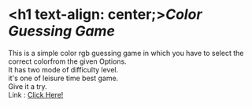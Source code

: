 # <h1 text-align: center;>**_Color Guessing Game_**</h1>
This is a simple color rgb guessing game in which you have to select the correct colorfrom the given Options.
<br>
It has two mode of difficulty level.
<br>
it's one of leisure time best game.
<br>
Give it a try.
<br>
Link : [Click Here!](https://raviruler.github.io/colorGame/index.html)
